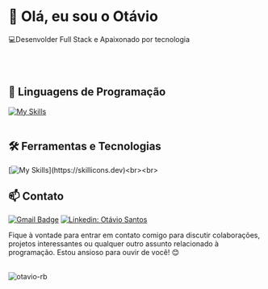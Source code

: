 <h1>👋 Olá, eu sou o Otávio</h1>

<p>
  💻Desenvolder Full Stack e Apaixonado por tecnologia
</p><br><br>

## 🚀 Linguagens de Programação
[![My Skills](https://skillicons.dev/icons?i=typescript,javascript,cpp,python)](https://skillicons.dev)<br><br>

## 🛠️ Ferramentas e Tecnologias
[![My Skills](https://skillicons.dev/icons?i=react,nodejs,tailwind,express,nextjs,postman,git,)](https://skillicons.dev)<br><br>

## 📫 Contato

[![Gmail Badge](https://img.shields.io/badge/-otavio9797@outlook.com-006bed?style=flat-square&logo=Gmail&logoColor=white&link=mailto:{otavio9797@outlook.com})](mailto:{otavio9797@outlook.com})
[![Linkedin: Otávio Santos](https://img.shields.io/badge/-otaviosantos-blue?style=flat-square&logo=Linkedin&logoColor=white&link=[https://www.linkedin.com/in/ot%C3%A1vio-santos-3b577b252/])](https://www.linkedin.com/in/ot%C3%A1vio-santos-3b577b252/)

Fique à vontade para entrar em contato comigo para discutir colaborações, projetos interessantes ou qualquer outro assunto relacionado à programação. Estou ansioso para ouvir de você! 😊 <br><br>

<p><img align="center" src="https://github-readme-stats.vercel.app/api/top-langs?username=otavio-rb&show_icons=true&locale=en&layout=compact" alt="otavio-rb" /></p>
